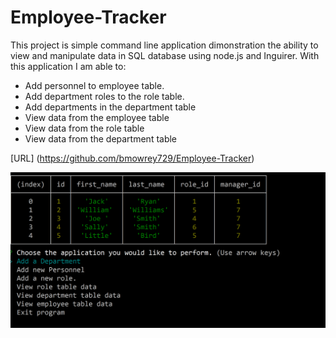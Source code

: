 # Employee-Tracker

This project is simple command line application dimonstration the ability to view and manipulate
data in SQL database using node.js and Inguirer. With this application I am able to:

- Add personnel to employee table.
- Add department roles to the role table.
- Add departments in the department table
- View data from the employee table
- View data from the role table
- View data from the department table

[URL] (https://github.com/bmowrey729/Employee-Tracker)

![Screen Shot ](assets/empTrack.PNG)
